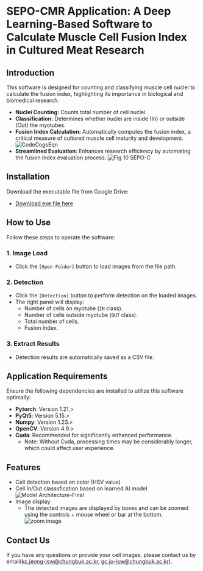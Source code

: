 # SEPO-CMR Application: A Deep Learning-Based Software to Calculate Muscle Cell Fusion Index in Cultured Meat Research

## Introduction
This software is designed for counting and classifying muscle cell nuclei to calculate the fusion index, highlighting its importance in biological and biomedical research.

- **Nuclei Counting:** Counts total number of cell nuclei.
- **Classification:** Determines whether nuclei are inside (In) or outside (Out) the myotubes.
- **Fusion Index Calculation:** Automatically computes the fusion index, a critical measure of cultured muscle cell maturity and development.
  ![CodeCogsEqn](https://github.com/SEPO-CMR/SEPO-CMR-Software-based-Evaluation-PrOcess-for-Cultured-Meat-Research/assets/49019857/7de8da54-8527-4b4b-9186-89211399f89a)  
- **Streamlined Evaluation:** Enhances research efficiency by automating the fusion index evaluation process.
![Fig 10  SEPO-C](https://github.com/SEPO-CMR/SEPO-CMR-Software-based-Evaluation-PrOcess-for-Cultured-Meat-Research/assets/49019857/b1b5a44c-fe50-44a1-b7b2-4186b911fc2d)

## Installation
Download the executable file from Google Drive:
- [Download exe file here](https://docs.google.com/uc?export=download&id=1aDF72Uoa4vq_kG-4fzViry52TYHmjfSW&confirm=t)

## How to Use
Follow these steps to operate the software:

### 1. Image Load
- Click the `[Open Folder]` button to load images from the file path.

### 2. Detection
- Click the `[Detection]` button to perform detection on the loaded images.
- The right panel will display:
  - Number of cells on myotube (`IN` class).
  - Number of cells outside myotube (`OUT` class).
  - Total number of cells.
  - Fusion Index.

### 3. Extract Results
- Detection results are automatically saved as a CSV file.

## Application Requirements
Ensure the following dependencies are installed to utilize this software optimally:

- **Pytorch**: Version 1.21.>
- **PyQt5**: Version 5.15.>
- **Numpy**: Version 1.23.>
- **OpenCV**: Version 4.9.>
- **Cuda**: Recommended for significantly enhanced performance.
  - Note: Without Cuda, processing times may be considerably longer, which could affect user experience.



## Features
- Cell detection based on color (HSV value)
- Cell In/Out classsfication based on learned AI model
  ![Model Architecture-Final](https://github.com/SEPO-CMR/SEPO-CMR-Software-based-Evaluation-PrOcess-for-Cultured-Meat-Research/assets/49019857/4863b4b9-b03d-47ed-99d1-13be2362a767)
- Image display
  - The detected images are displayed by boxes and can be zoomed using the controls + mouse wheel or bar at the bottom.
  ![zoom image](https://github.com/SEPO-C/SEPO-C-application/assets/49020136/d795db92-618f-4a71-8991-8f81bd1fb230)




## Contact Us
If you have any questions or provide your cell images, please contact us by email(kc.jeong-isw@chungbuk.ac.kr, gc.jo-isw@chungbuk.ac.kr).

